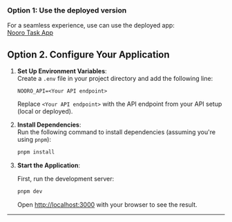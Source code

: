 ### Option 1: Use the deployed version

For a seamless experience, use can use the deployed app:  
[Nooro Task App](https://nooro-app.vercel.app/)

## Option 2. Configure Your Application

1. **Set Up Environment Variables**:  
   Create a `.env` file in your project directory and add the following line:

   ```env
   NOORO_API=<Your API endpoint>
   ```

   Replace `<Your API endpoint>` with the API endpoint from your API setup (local or deployed).

2. **Install Dependencies**:  
   Run the following command to install dependencies (assuming you're using `pnpm`):

   ```bash
   pnpm install
   ```

3. **Start the Application**:

   First, run the development server:

   ```bash
   pnpm dev
   ```

   Open [http://localhost:3000](http://localhost:3000) with your browser to see the result.

---
